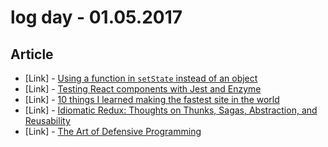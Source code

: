 # log day - 01.05.2017

## Article

- \[Link\] - [Using a function in `setState` instead of an object](https://medium.com/@shopsifter/using-a-function-in-setstate-instead-of-an-object-1f5cfd6e55d1#.iu68zvq6y)
- \[Link\] - [Testing React components with Jest and Enzyme](https://medium.com/@shopsifter/using-a-function-in-setstate-instead-of-an-object-1f5cfd6e55d1#.iu68zvq6y)
- \[Link\] - [10 things I learned making the fastest site in the world](https://hackernoon.com/10-things-i-learned-making-the-fastest-site-in-the-world-18a0e1cdf4a7#.gg5tzq7y3)
- \[Link\] - [Idiomatic Redux: Thoughts on Thunks, Sagas, Abstraction, and Reusability](http://blog.isquaredsoftware.com/2017/01/idiomatic-redux-thoughts-on-thunks-sagas-abstraction-and-reusability/)
- \[Link\] - [The Art of Defensive Programming](https://medium.com/web-engineering-vox/the-art-of-defensive-programming-6789a9743ed4#.bhkqqtncl)

